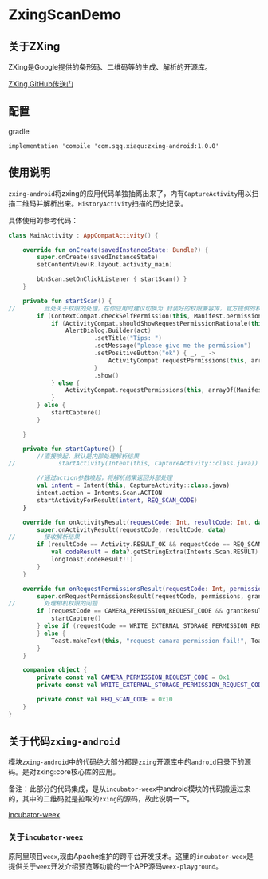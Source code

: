 
# ZxingScanDemo

## 关于ZXing

ZXing是Google提供的条形码、二维码等的生成、解析的开源库。

[ZXing GitHub传送门](https://github.com/zxing/zxing)

## 配置

gradle
```
implementation 'compile 'com.sqq.xiaqu:zxing-android:1.0.0'
```

## 使用说明

`zxing-android`将zxing的应用代码单独抽离出来了，内有`CaptureActivity`用以扫描二维码并解析出来。`HistoryActivity`扫描的历史记录。

具体使用的参考代码：
```kotlin
class MainActivity : AppCompatActivity() {

    override fun onCreate(savedInstanceState: Bundle?) {
        super.onCreate(savedInstanceState)
        setContentView(R.layout.activity_main)

        btnScan.setOnClickListener { startScan() }
    }

    private fun startScan() {
//        此处关于权限的处理，在你应用时建议切换为 封装好的权限兼容库，官方提供的权限API在国产ROM上存在兼容性问题。
        if (ContextCompat.checkSelfPermission(this, Manifest.permission.CAMERA) != PackageManager.PERMISSION_GRANTED) {
            if (ActivityCompat.shouldShowRequestPermissionRationale(this, Manifest.permission.CAMERA)) {
                AlertDialog.Builder(act)
                        .setTitle("Tips: ")
                        .setMessage("please give me the permission")
                        .setPositiveButton("ok") { _, _ ->
                            ActivityCompat.requestPermissions(this, arrayOf(Manifest.permission.CAMERA), CAMERA_PERMISSION_REQUEST_CODE)
                        }
                        .show()
            } else {
                ActivityCompat.requestPermissions(this, arrayOf(Manifest.permission.CAMERA), CAMERA_PERMISSION_REQUEST_CODE)
            }
        } else {
            startCapture()
        }

    }

    private fun startCapture() {
        //直接唤起，默认是内部处理解析结果
//            startActivity(Intent(this, CaptureActivity::class.java))

        //通过action参数唤起，将解析结果返回外部处理
        val intent = Intent(this, CaptureActivity::class.java)
        intent.action = Intents.Scan.ACTION
        startActivityForResult(intent, REQ_SCAN_CODE)
    }

    override fun onActivityResult(requestCode: Int, resultCode: Int, data: Intent?) {
        super.onActivityResult(requestCode, resultCode, data)
//        接收解析结果
        if (resultCode == Activity.RESULT_OK && requestCode == REQ_SCAN_CODE) {
            val codeResult = data?.getStringExtra(Intents.Scan.RESULT)
            longToast(codeResult!!)
        }
    }

    override fun onRequestPermissionsResult(requestCode: Int, permissions: Array<out String>, grantResults: IntArray) {
        super.onRequestPermissionsResult(requestCode, permissions, grantResults)
//        处理相机权限的问题
        if (requestCode == CAMERA_PERMISSION_REQUEST_CODE && grantResults.isNotEmpty() && grantResults[0] == PackageManager.PERMISSION_GRANTED) {
            startCapture()
        } else if (requestCode == WRITE_EXTERNAL_STORAGE_PERMISSION_REQUEST_CODE && grantResults.isNotEmpty() && grantResults[0] == PackageManager.PERMISSION_GRANTED) {
        } else {
            Toast.makeText(this, "request camara permission fail!", Toast.LENGTH_SHORT).show()
        }
    }

    companion object {
        private const val CAMERA_PERMISSION_REQUEST_CODE = 0x1
        private const val WRITE_EXTERNAL_STORAGE_PERMISSION_REQUEST_CODE = 0x2

        private const val REQ_SCAN_CODE = 0x10
    }
}
```


## 关于代码`zxing-android`

模块`zxing-android`中的代码绝大部分都是`zxing`开源库中的`android`目录下的源码。是对zxing:core核心库的应用。

备注：此部分的代码集成，是从`incubator-weex`中android模块的代码搬运过来的，其中的二维码就是拉取的`zxing`的源码，故此说明一下。

[incubator-weex](https://github.com/apache/incubator-weex/tree/master/android)

### 关于`incubator-weex`

原阿里项目`weex`,现由Apache维护的跨平台开发技术。这里的`incubator-weex`是提供关于`weex`开发介绍预览等功能的一个APP源码`weex-playground`。





